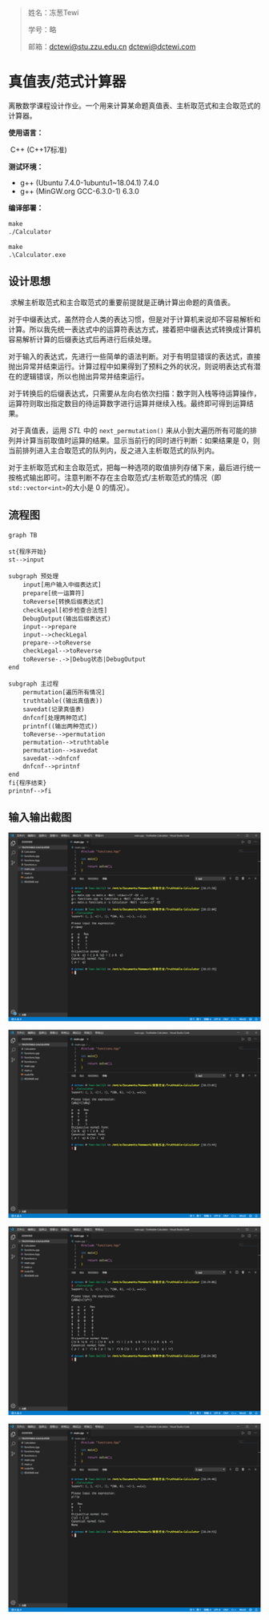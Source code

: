 >姓名：冻葱Tewi
>
>学号：略
>
>邮箱：dctewi@stu.zzu.edu.cn dctewi@dctewi.com

# 真值表/范式计算器

​	离散数学课程设计作业。一个用来计算某命题真值表、主析取范式和主合取范式的计算器。

**使用语言：**

​	C++ (C++17标准)

**测试环境：**

- g++ (Ubuntu 7.4.0-1ubuntu1~18.04.1) 7.4.0
- g++ (MinGW.org GCC-6.3.0-1) 6.3.0

**编译部署：**

```shell
make
./Calculator
```

```shell
make
.\Calculator.exe
```

## 设计思想

​	求解主析取范式和主合取范式的重要前提就是正确计算出命题的真值表。

​	对于中缀表达式，虽然符合人类的表达习惯，但是对于计算机来说却不容易解析和计算。所以我先统一表达式中的运算符表达方式，接着把中缀表达式转换成计算机容易解析计算的后缀表达式后再进行后续处理。

​	对于输入的表达式，先进行一些简单的语法判断。对于有明显错误的表达式，直接抛出异常并结束运行。计算过程中如果得到了预料之外的状况，则说明表达式有潜在的逻辑错误，所以也抛出异常并结束运行。

​	对于转换后的后缀表达式，只需要从左向右依次扫描：数字则入栈等待运算操作，运算符则取出指定数目的待运算数字进行运算并继续入栈。最终即可得到运算结果。

​	对于真值表，运用 $STL$ 中的 `next_permutation()` 来从小到大遍历所有可能的排列并计算当前取值时运算的结果。显示当前行的同时进行判断：如果结果是 0，则当前排列进入主合取范式的队列内，反之进入主析取范式的队列内。

​	对于主析取范式和主合取范式，把每一种选项的取值排列存储下来，最后进行统一按格式输出即可。注意判断不存在主合取范式/主析取范式的情况（即`std::vector<int>`的大小是 0 的情况）。

## 流程图

```mermaid
graph TB

st{程序开始}
st-->input

subgraph 预处理
	input[用户输入中缀表达式]
	prepare[统一运算符]
	toReverse[转换后缀表达式]
	checkLegal[初步检查合法性]
	DebugOutput(输出后缀表达式)
	input-->prepare
	input-->checkLegal
	prepare-->toReverse
	checkLegal-->toReverse
	toReverse-.->|Debug状态|DebugOutput
end

subgraph 主过程
    permutation[遍历所有情况]
    truthtable((输出真值表))
    savedat(记录真值表)
    dnfcnf[处理两种范式]
    printnf((输出两种范式))
    toReverse-->permutation
    permutation-->truthtable
    permutation-->savedat
    savedat-->dnfcnf
    dnfcnf-->printnf
end
fi{程序结束}
printnf-->fi
```

## 输入输出截图

![](.\screenshots\1.png)

![](.\screenshots\2.png)

![](.\screenshots\3.png)

![](.\screenshots\4.png)
